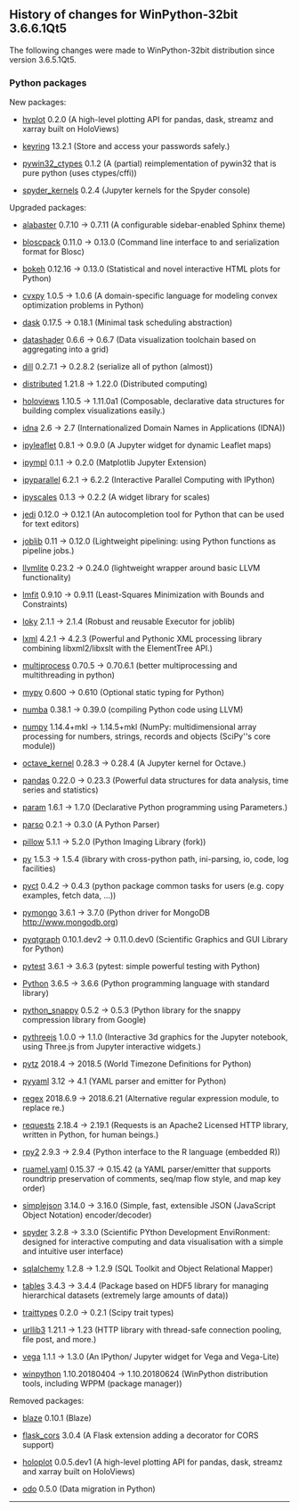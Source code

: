﻿## History of changes for WinPython-32bit 3.6.6.1Qt5

The following changes were made to WinPython-32bit distribution since version 3.6.5.1Qt5.

### Python packages

New packages:

  * [hvplot](https://pypi.org/project/hvplot) 0.2.0 (A high-level plotting API for pandas, dask, streamz and xarray built on HoloViews)
  * [keyring](https://pypi.org/project/keyring) 13.2.1 (Store and access your passwords safely.)
  * [pywin32_ctypes](https://pypi.org/project/pywin32_ctypes) 0.1.2 (A (partial) reimplementation of pywin32 that is pure python (uses ctypes/cffi))
  * [spyder_kernels](https://pypi.org/project/spyder_kernels) 0.2.4 (Jupyter kernels for the Spyder console)

Upgraded packages:

  * [alabaster](https://pypi.org/project/alabaster) 0.7.10 → 0.7.11 (A configurable sidebar-enabled Sphinx theme)
  * [bloscpack](https://pypi.org/project/bloscpack) 0.11.0 → 0.13.0 (Command line interface to and serialization format for Blosc)
  * [bokeh](https://pypi.org/project/bokeh) 0.12.16 → 0.13.0 (Statistical and novel interactive HTML plots for Python)
  * [cvxpy](https://pypi.org/project/cvxpy) 1.0.5 → 1.0.6 (A domain-specific language for modeling convex optimization problems in Python)
  * [dask](https://pypi.org/project/dask) 0.17.5 → 0.18.1 (Minimal task scheduling abstraction)
  * [datashader](https://pypi.org/project/datashader) 0.6.6 → 0.6.7 (Data visualization toolchain based on aggregating into a grid)
  * [dill](https://pypi.org/project/dill) 0.2.7.1 → 0.2.8.2 (serialize all of python (almost))
  * [distributed](https://pypi.org/project/distributed) 1.21.8 → 1.22.0 (Distributed computing)
  * [holoviews](https://pypi.org/project/holoviews) 1.10.5 → 1.11.0a1 (Composable, declarative data structures for building complex visualizations easily.)
  * [idna](https://pypi.org/project/idna) 2.6 → 2.7 (Internationalized Domain Names in Applications (IDNA))
  * [ipyleaflet](https://pypi.org/project/ipyleaflet) 0.8.1 → 0.9.0 (A Jupyter widget for dynamic Leaflet maps)
  * [ipympl](https://pypi.org/project/ipympl) 0.1.1 → 0.2.0 (Matplotlib Jupyter Extension)
  * [ipyparallel](https://pypi.org/project/ipyparallel) 6.2.1 → 6.2.2 (Interactive Parallel Computing with IPython)
  * [ipyscales](https://pypi.org/project/ipyscales) 0.1.3 → 0.2.2 (A widget library for scales)
  * [jedi](https://pypi.org/project/jedi) 0.12.0 → 0.12.1 (An autocompletion tool for Python that can be used for text editors)
  * [joblib](https://pypi.org/project/joblib) 0.11 → 0.12.0 (Lightweight pipelining: using Python functions as pipeline jobs.)
  * [llvmlite](https://pypi.org/project/llvmlite) 0.23.2 → 0.24.0 (lightweight wrapper around basic LLVM functionality)
  * [lmfit](https://pypi.org/project/lmfit) 0.9.10 → 0.9.11 (Least-Squares Minimization with Bounds and Constraints)
  * [loky](https://pypi.org/project/loky) 2.1.1 → 2.1.4 (Robust and reusable Executor for joblib)
  * [lxml](https://pypi.org/project/lxml) 4.2.1 → 4.2.3 (Powerful and Pythonic XML processing library combining libxml2/libxslt with the ElementTree API.)
  * [multiprocess](https://pypi.org/project/multiprocess) 0.70.5 → 0.70.6.1 (better multiprocessing and multithreading in python)
  * [mypy](https://pypi.org/project/mypy) 0.600 → 0.610 (Optional static typing for Python)
  * [numba](https://pypi.org/project/numba) 0.38.1 → 0.39.0 (compiling Python code using LLVM)
  * [numpy](http://numpy.scipy.org/) 1.14.4+mkl → 1.14.5+mkl (NumPy: multidimensional array processing for numbers, strings, records and objects (SciPy''s core module))
  * [octave_kernel](https://pypi.org/project/octave_kernel) 0.28.3 → 0.28.4 (A Jupyter kernel for Octave.)
  * [pandas](https://pypi.org/project/pandas) 0.22.0 → 0.23.3 (Powerful data structures for data analysis, time series and statistics)
  * [param](https://pypi.org/project/param) 1.6.1 → 1.7.0 (Declarative Python programming using Parameters.)
  * [parso](https://pypi.org/project/parso) 0.2.1 → 0.3.0 (A Python Parser)
  * [pillow](https://pypi.org/project/pillow) 5.1.1 → 5.2.0 (Python Imaging Library (fork))
  * [py](https://pypi.org/project/py) 1.5.3 → 1.5.4 (library with cross-python path, ini-parsing, io, code, log facilities)
  * [pyct](https://pypi.org/project/pyct) 0.4.2 → 0.4.3 (python package common tasks for users (e.g. copy examples, fetch data, ...))
  * [pymongo](https://pypi.org/project/pymongo) 3.6.1 → 3.7.0 (Python driver for MongoDB <http://www.mongodb.org>)
  * [pyqtgraph](https://pypi.org/project/pyqtgraph) 0.10.1.dev2 → 0.11.0.dev0 (Scientific Graphics and GUI Library for Python)
  * [pytest](https://pypi.org/project/pytest) 3.6.1 → 3.6.3 (pytest: simple powerful testing with Python)
  * [Python](http://www.python.org/) 3.6.5 → 3.6.6 (Python programming language with standard library)
  * [python_snappy](https://pypi.org/project/python_snappy) 0.5.2 → 0.5.3 (Python library for the snappy compression library from Google)
  * [pythreejs](https://pypi.org/project/pythreejs) 1.0.0 → 1.1.0 (Interactive 3d graphics for the Jupyter notebook, using Three.js from Jupyter interactive widgets.)
  * [pytz](https://pypi.org/project/pytz) 2018.4 → 2018.5 (World Timezone Definitions for Python)
  * [pyyaml](https://pypi.org/project/pyyaml) 3.12 → 4.1 (YAML parser and emitter for Python)
  * [regex](https://pypi.org/project/regex) 2018.6.9 → 2018.6.21 (Alternative regular expression module, to replace re.)
  * [requests](https://pypi.org/project/requests) 2.18.4 → 2.19.1 (Requests is an Apache2 Licensed HTTP library, written in Python, for human beings.)
  * [rpy2](https://pypi.org/project/rpy2) 2.9.3 → 2.9.4 (Python interface to the R language (embedded R))
  * [ruamel.yaml](https://pypi.org/project/ruamel.yaml) 0.15.37 → 0.15.42 (a YAML parser/emitter that supports roundtrip preservation of comments, seq/map flow style, and map key order)
  * [simplejson](https://pypi.org/project/simplejson) 3.14.0 → 3.16.0 (Simple, fast, extensible JSON (JavaScript Object Notation) encoder/decoder)
  * [spyder](https://pypi.org/project/spyder) 3.2.8 → 3.3.0 (Scientific PYthon Development EnviRonment: designed for interactive computing and data visualisation with a simple and intuitive user interface)
  * [sqlalchemy](http://www.sqlalchemy.org) 1.2.8 → 1.2.9 (SQL Toolkit and Object Relational Mapper)
  * [tables](http://www.pytables.org) 3.4.3 → 3.4.4 (Package based on HDF5 library for managing hierarchical datasets (extremely large amounts of data))
  * [traittypes](https://pypi.org/project/traittypes) 0.2.0 → 0.2.1 (Scipy trait types)
  * [urllib3](https://pypi.org/project/urllib3) 1.21.1 → 1.23 (HTTP library with thread-safe connection pooling, file post, and more.)
  * [vega](https://pypi.org/project/vega) 1.1.1 → 1.3.0 (An IPython/ Jupyter widget for Vega and Vega-Lite)
  * [winpython](http://winpython.github.io/) 1.10.20180404 → 1.10.20180624 (WinPython distribution tools, including WPPM (package manager))

Removed packages:

  * [blaze](https://pypi.org/project/blaze) 0.10.1 (Blaze)
  * [flask_cors](https://pypi.org/project/flask_cors) 3.0.4 (A Flask extension adding a decorator for CORS support)
  * [holoplot](https://pypi.org/project/holoplot) 0.0.5.dev1 (A high-level plotting API for pandas, dask, streamz and xarray built on HoloViews)
  * [odo](https://pypi.org/project/odo) 0.5.0 (Data migration in Python)

* * *
